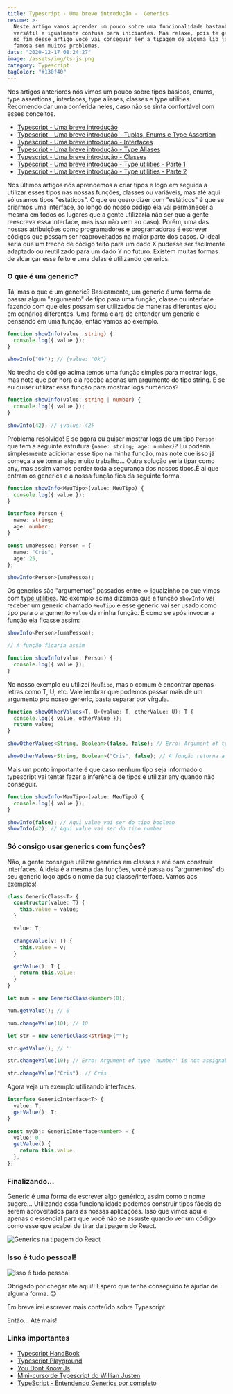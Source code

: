 ```yaml
---
title: Typescript - Uma breve introdução -  Generics
resume: >-
  Neste artigo vamos aprender um pouco sobre uma funcionalidade bastante
  versátil e igualmente confusa para iniciantes. Mas relaxe, pois te garanto que
  no fim desse artigo você vai conseguir ler a tipagem de alguma lib javascript
  famosa sem muitos problemas.
date: "2020-12-17 08:24:27"
image: /assets/img/ts-js.png
category: Typescript
tagColor: "#130f40"
---
```


Nos artigos anteriores nós vimos um pouco sobre tipos básicos, enums, type assertions , interfaces, type aliases, classes e type utilities. Recomendo dar uma conferida neles, caso não se sinta confortável com esses conceitos.

- [Typescript - Uma breve introdução](https://www.cristiano.dev/blog/2020-03-02-typescript-uma-breve-introducao)
- [Typescript - Uma breve introdução - Tuplas, Enums e Type Assertion](https://www.cristiano.dev/blog/2020-07-23-typescript-uma-breve-introducao-parte-2)
- [Typescript - Uma breve introdução - Interfaces](https://www.cristiano.dev/blog/2020-08-10-typescript-uma-breve-introducao-interfaces)
- [Typescript - Uma breve introdução - Type Aliases](https://www.cristiano.dev/blog/2020-09-05-typescript-uma-breve-introducao-type-aliases)
- [Typescript - Uma breve introdução - Classes](https://www.cristiano.dev/blog/2020-10-20-typescript-uma-breve-introducao-classes)
- [Typescript - Uma breve introdução - Type utilities - Parte 1](https://www.cristiano.dev/blog/2020-10-30-typescript-uma-breve-introducao-type-utilities)
- [Typescript - Uma breve introdução - Type utilities - Parte 2](https://www.cristiano.dev/blog/2020-12-07-typescript-uma-breve-introducao-type-utilities-parte-2)

Nos últimos artigos nós aprendemos a criar tipos e logo em seguida a utilizar esses tipos nas nossas funções, classes ou variáveis, mas até aqui só usamos tipos "estáticos". O que eu quero dizer com "estáticos" é que se criarmos uma interface, ao longo do nosso código ela vai permanecer a mesma em todos os lugares que a gente utilizar(a não ser que a gente reescreva essa interface, mas isso não vem ao caso). Porém, uma das nossas atribuições como programadores e programadoras é escrever códigos que possam ser reaproveitados na maior parte dos casos. O ideal seria que um trecho de código feito para um dado X pudesse ser facilmente adaptado ou reutilizado para um dado Y no futuro. Existem muitas formas de alcançar esse feito e uma delas é utilizando generics.

### O que é um generic?

Tá, mas o que é um generic? Basicamente, um generic é uma forma de passar algum "argumento" de tipo para uma função, classe ou interface fazendo com que eles possam ser utilizados de maneiras diferentes e/ou em cenários diferentes. Uma forma clara de entender um generic é pensando em uma função, então vamos ao exemplo.

```typescript
function showInfo(value: string) {
  console.log({ value });
}

showInfo("Ok"); // {value: "Ok"}
```

No trecho de código acima temos uma função simples para mostrar logs, mas note que por hora ela recebe apenas um argumento do tipo string. E se eu quiser utilizar essa função para mostrar logs numéricos?

```typescript
function showInfo(value: string | number) {
  console.log({ value });
}

showInfo(42); // {value: 42}
```

Problema resolvido! E se agora eu quiser mostrar logs de um tipo `Person` que tem a seguinte estrutura `{name: string; age: number`}? Eu poderia simplesmente adicionar esse tipo na minha função, mas note que isso já começa a se tornar algo muito trabalho... Outra solução seria tipar como any, mas assim vamos perder toda a segurança dos nossos tipos.É ai que entram os generics e a nossa função fica da seguinte forma.

```typescript
function showInfo<MeuTipo>(value: MeuTipo) {
  console.log({ value });
}

interface Person {
  name: string;
  age: number;
}

const umaPessoa: Person = {
  name: "Cris",
  age: 25,
};

showInfo<Person>(umaPessoa);
```

Os generics são "argumentos" passados entre `<>` igualzinho ao que vimos com [type utilities](https://www.cristiano.dev/blog/2020-10-30-typescript-uma-breve-introducao-type-utilities). No exemplo acima dizemos que a função `showInfo` vai receber um generic chamado `MeuTipo` e esse generic vai ser usado como tipo para o argumento `value` da minha função. É como se após invocar a função ela ficasse assim:

```typescript
showInfo<Person>(umaPessoa);

// A função ficaria assim

function showInfo(value: Person) {
  console.log({ value });
}
```

No nosso exemplo eu utilizei `MeuTipo`, mas o comum é encontrar apenas letras como T, U, etc. Vale lembrar que podemos passar mais de um argumento pro nosso generic, basta separar por vírgula.

```typescript
function showOtherValues<T, U>(value: T, otherValue: U): T {
  console.log({ value, otherValue });
  return value;
}

showOtherValues<String, Boolean>(false, false); // Erro! Argument of type 'boolean' is not assignable to parameter of type 'String'.

showOtherValues<String, Boolean>("Cris", false); // A função retorna a string 'Cris'
```

Mais um ponto importante é que caso nenhum tipo seja informado o typescript vai tentar fazer a inferência de tipos e utilizar any quando não conseguir.

```typescript
function showInfo<MeuTipo>(value: MeuTipo) {
  console.log({ value });
}

showInfo(false); // Aqui value vai ser do tipo boolean
showInfo(42); // Aqui value vai ser do tipo number
```

### Só consigo usar generics com funções?

Não, a gente consegue utilizar generics em classes e até para construir interfaces. A ideia é a mesma das funções, você passa os "argumentos" do seu generic logo após o nome da sua classe/interface. Vamos aos exemplos!

```typescript
class GenericClass<T> {
  constructor(value: T) {
    this.value = value;
  }

  value: T;

  changeValue(v: T) {
    this.value = v;
  }

  getValue(): T {
    return this.value;
  }
}

let num = new GenericClass<Number>(0);

num.getValue(); // 0

num.changeValue(10); // 10

let str = new GenericClass<string>("");

str.getValue(); // ''

str.changeValue(10); // Erro! Argument of type 'number' is not assignable to parameter of type 'string'.

str.changeValue("Cris"); // Cris
```

Agora veja um exemplo utilizando interfaces.

```typescript
interface GenericInterface<T> {
  value: T;
  getValue(): T;
}

const myObj: GenericInterface<Number> = {
  value: 0,
  getValue() {
    return this.value;
  },
};
```

### Finalizando...

Generic é uma forma de escrever algo genérico, assim como o nome sugere... Utilizando essa funcionalidade podemos construir tipos fáceis de serem aproveitados para as nossas aplicações. Isso que vimos aqui é apenas o essencial para que você não se assuste quando ver um código como esse que acabei de tirar da tipagem do React.

![Generics na tipagem do React](/assets/img/hooks.png "Generics na tipagem do React")

### Isso é tudo pessoal!

![Isso é tudo pessoal](https://i.pinimg.com/originals/2a/82/1e/2a821ee45ca3cbc384c0b70f730248ae.gif)

Obrigado por chegar até aqui!! Espero que tenha conseguido te ajudar de alguma forma. 😊

Em breve irei escrever mais conteúdo sobre Typescript.

Então... Até mais!

### Links importantes

- [Typescript HandBook](https://www.typescriptlang.org/docs/handbook/intro.html)
- [Typescript Playground](https://www.typescriptlang.org/play/index.html)
- [You Dont Know Js](https://github.com/getify/You-Dont-Know-JS)
- [Mini-curso de Typescript do Willian Justen](https://www.youtube.com/playlist?list=PLlAbYrWSYTiPanrzauGa7vMuve7_vnXG_)
- [TypeScript - Entendendo Generics por completo](https://oieduardorabelo.medium.com/typescript-entendendo-generics-por-completo-40a372aeea5)

